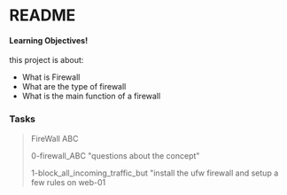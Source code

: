 # README 
#### Learning Objectives!
this project is about:
  - What is Firewall
  - What are the type of firewall
  - What is the main function of a firewall
### Tasks
> FireWall ABC
>
> 0-firewall_ABC "questions about the concept"
>
> 1-block_all_incoming_traffic_but "install the ufw firewall and setup a few rules on web-01
>
